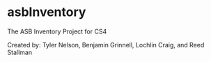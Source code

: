 # asbInventory
The ASB Inventory Project for CS4

Created by: Tyler Nelson, Benjamin Grinnell, Lochlin Craig, and Reed Stallman

